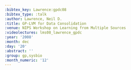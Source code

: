 ```yaml
---
:bibtex_key: Lawrence:gpdc08
:bibtex_type: :talk
:author: Lawrence, Neil D.
:title: GP-LVM for Data Consolidation
:venue: NIPS Workshop on Learning from Multiple Sources
:videolectures: lms08_lawrence_gpdc
:year: '2008'
:month: dec
:day: '20'
:abstract: ''
:group: gp,sysbio
:month_numeric: '12'
---
```


